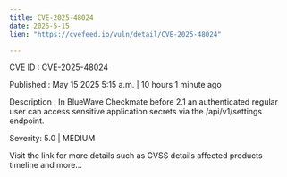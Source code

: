 ```yaml
---
title: CVE-2025-48024
date: 2025-5-15
lien: "https://cvefeed.io/vuln/detail/CVE-2025-48024"

---
```


CVE ID : CVE-2025-48024

Published :  May 15
2025
5:15 a.m. | 10 hours
1 minute ago

Description : In BlueWave Checkmate before 2.1
an authenticated regular user can access sensitive application secrets via the /api/v1/settings endpoint.

Severity: 5.0 | MEDIUM

Visit the link for more details
such as CVSS details
affected products
timeline
and more...
